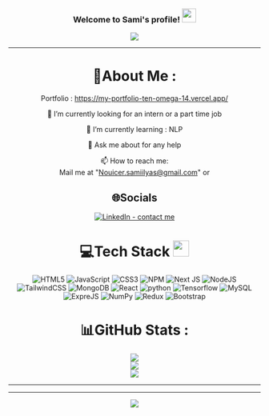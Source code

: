 <h3 align="center">
  Welcome to Sami's profile!
  <img src="https://media.giphy.com/media/hvRJCLFzcasrR4ia7z/giphy.gif" width="28">
</h3>
<p align="center">
  <a href="https://github.com/CodeWhiteWeb/CodeWhiteWeb"><img src="https://readme-typing-svg.herokuapp.com?color=%2336BCF7&center=true&vCenter=true&lines=Hi+%2C+welcome+to+my+Github+page;I+am+Sami+Ilyas;I+am+a+College+Student;Web+Dev;AI;+Lover+%3C3"></a>
</p>

---
<div align="center">
  
# 💫About Me :

Portfolio : https://my-portfolio-ten-omega-14.vercel.app/


🔭 I’m currently looking for an intern or a part time job
  
🌱 I’m currently learning : NLP

  💬 Ask me about for any help

  📫 How to reach me:  
  Mail me at "Nouicer.samiilyas@gmail.com" or 


## 🌐Socials
[![LinkedIn - contact me](https://img.shields.io/badge/LinkedIn-contact_me-0A66C2?logo=linkedin)](https://www.linkedin.com/in/sami-ilyas-nouicer-7bba61314/)

# 💻Tech Stack <img src = "https://media2.giphy.com/media/QssGEmpkyEOhBCb7e1/giphy.gif?cid=ecf05e47a0n3gi1bfqntqmob8g9aid1oyj2wr3ds3mg700bl&rid=giphy.gif" width = 32px> 
![HTML5](https://img.shields.io/badge/html5-%23E34F26.svg?style=for-the-badge&logo=html5&logoColor=white) ![JavaScript](https://img.shields.io/badge/javascript-%23323330.svg?style=for-the-badge&logo=javascript&logoColor=%23F7DF1E) ![CSS3](https://img.shields.io/badge/css3-%231572B6.svg?style=for-the-badge&logo=css3&logoColor=white)  ![NPM](https://img.shields.io/badge/NPM-%23000000.svg?style=for-the-badge&logo=npm&logoColor=white) ![Next JS](https://img.shields.io/badge/Next-black?style=for-the-badge&logo=next.js&logoColor=white) ![NodeJS](https://img.shields.io/badge/node.js-6DA55F?style=for-the-badge&logo=node.js&logoColor=white)  ![TailwindCSS](https://img.shields.io/badge/tailwindcss-%2338B2AC.svg?style=for-the-badge&logo=tailwind-css&logoColor=white)  ![MongoDB](https://img.shields.io/badge/MongoDB-%234ea94b.svg?style=for-the-badge&logo=mongodb&logoColor=white) ![React](https://img.shields.io/badge/react-%233d85c6.svg?style=for-the-badge&logo=react&logoColor=white)  ![python](https://img.shields.io/badge/python-%23f1c232.svg?style=for-the-badge&logo=pyton&logoColor=white)  ![Tensorflow](https://img.shields.io/badge/tensorflow-%23FF6F00.svg?style=for-the-badge&logo=tensorflow&logoColor=white) ![MySQL](https://img.shields.io/badge/MySQL-yellow?style=flat&logo=mysql) ![ExpreJS](https://img.shields.io/badge/ExpreJS-gray?style=flat&logo=express) ![NumPy](https://img.shields.io/badge/NumPy-blue?style=flat&logo=numpy) ![Redux](https://img.shields.io/badge/Redux-purple?style=flat&logo=redux) ![Bootstrap](https://img.shields.io/badge/Bootstrap-purple?style=flat-square&logo=bootstrap)
# 📊GitHub Stats :
![](https://github-readme-stats.vercel.app/api?username=SamiIlyas-Nouicer&theme=radical&hide_border=false&include_all_commits=false&count_private=false)<br/>
![](https://github-readme-streak-stats.herokuapp.com/?user=SamiIlyas-Nouicer&theme=radical&hide_border=false)<br/>
![](https://github-readme-stats.vercel.app/api/top-langs/?username=SamiIlyas-Nouicer&theme=radical&hide_border=false&include_all_commits=false&count_private=false&layout=compact)






---

---
![](https://komarev.com/ghpvc/?username=SamiIlyas-Nouicer&label=Visitors+Count&color=brightgreen)
</div>
